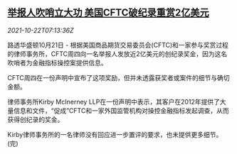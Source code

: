<!--1634887861000-->
[举报人吹哨立大功 美国CFTC破纪录重赏2亿美元](https://cn.reuters.com/article/us-cftc-whistleblower-awards-1022-idCNKBS2HC0OI)
------

<div><i>2021-10-22T07:13:36Z</i></div><p>路透华盛顿10月21日 - 根据美国商品期货交易委员会(CFTC)和一家参与奖赏过程的律师事务所，CFTC周四向一名举报人发放近2亿美元的创纪录奖金，因为这名吹哨者为金融指标操控案提供信息。</p><p>CFTC周四在一份声明中宣布了这项奖励，但并未透露获奖者或案件的细节与确切金额。</p><p>律师事务所Kirby McInerney LLP在一份声明中表示，其客户在2012年提供了大量信息和文件，“促成”CFTC和一家外国监管机构对操控金融指标发起调查，从而获得创纪录的奖金。</p><p>Kirby律师事务所的一名律师没有回应进一步置评的要求，也未提供更多细节。(完)</p>
